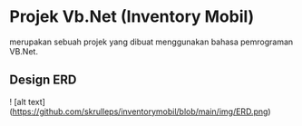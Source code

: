 # Projek Vb.Net (Inventory Mobil)
merupakan sebuah projek yang dibuat menggunakan bahasa pemrograman VB.Net.

## Design ERD
! [alt text] (https://github.com/skrulleps/inventorymobil/blob/main/img/ERD.png)
